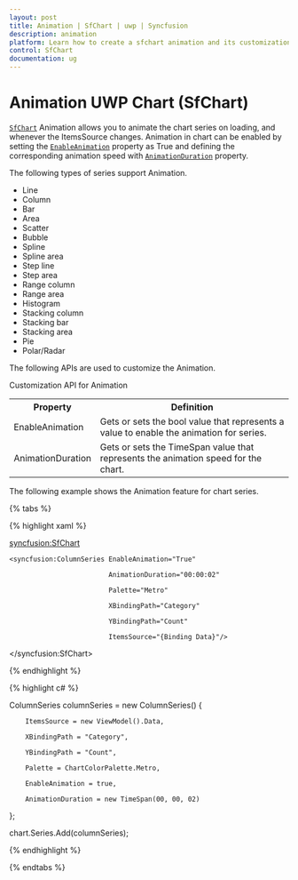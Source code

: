 ```yaml
---
layout: post
title: Animation | SfChart | uwp | Syncfusion
description: animation
platform: Learn how to create a sfchart animation and its customization options in Universal Windows Platform 
control: SfChart
documentation: ug
---
```


# Animation UWP Chart (SfChart)

[`SfChart`](https://help.syncfusion.com/cr/cref_files/uwp/Syncfusion.SfChart.UWP~Syncfusion.UI.Xaml.Charts.SfChart.html) Animation allows you to animate the chart series on loading, and whenever the ItemsSource changes. Animation in chart can be enabled by setting the [`EnableAnimation`](https://help.syncfusion.com/cr/cref_files/uwp/Syncfusion.SfChart.UWP~Syncfusion.UI.Xaml.Charts.ChartSeriesBase~EnableAnimation.html) property as True and defining the corresponding animation speed with [`AnimationDuration`](https://help.syncfusion.com/cr/cref_files/uwp/Syncfusion.SfChart.UWP~Syncfusion.UI.Xaml.Charts.ChartSeriesBase~AnimationDuration.html) property.

The following types of series support Animation.

* Line
* Column
* Bar
* Area
* Scatter
* Bubble
* Spline
* Spline area
* Step line
* Step area
* Range column
* Range area
* Histogram
* Stacking column
* Stacking bar
* Stacking area
* Pie
* Polar/Radar

The following APIs are used to customize the Animation.

Customization API for Animation

<table>
<tr>
<th>
Property</th><th>
Definition</th>
</tr>
<tr>
<td>
EnableAnimation</td><td>
Gets or sets the bool value that represents a value to enable the animation for series.</td> </tr>
<tr>
<td>
AnimationDuration</td><td>
Gets or sets the TimeSpan value that represents the animation speed for the chart.
</td>
</tr>
</table>


The following example shows the Animation feature for chart series.

{% tabs %}

{% highlight xaml %}


<syncfusion:SfChart>

    <syncfusion:ColumnSeries EnableAnimation="True" 

                             AnimationDuration="00:00:02" 

                             Palette="Metro" 

                             XBindingPath="Category" 

                             YBindingPath="Count"

                             ItemsSource="{Binding Data}"/>

 </syncfusion:SfChart>


{% endhighlight %}

{% highlight c# %}

ColumnSeries columnSeries = new ColumnSeries()
{

        ItemsSource = new ViewModel().Data,

        XBindingPath = "Category",

        YBindingPath = "Count",

        Palette = ChartColorPalette.Metro,

        EnableAnimation = true,

        AnimationDuration = new TimeSpan(00, 00, 02)

};

chart.Series.Add(columnSeries);

{% endhighlight %}

{% endtabs %}
